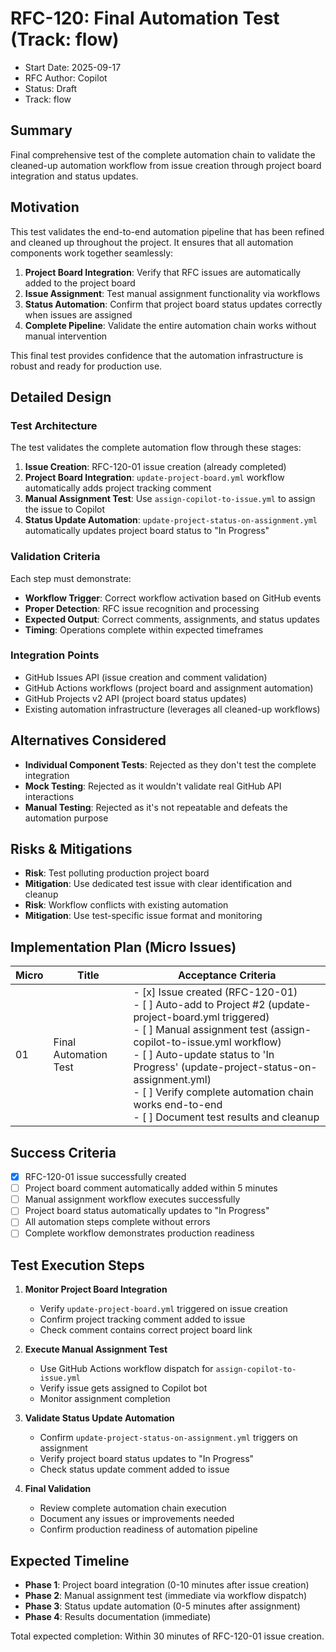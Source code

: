 # RFC-120: Final Automation Test (Track: flow)

- Start Date: 2025-09-17
- RFC Author: Copilot
- Status: Draft
- Track: flow

## Summary

Final comprehensive test of the complete automation chain to validate the cleaned-up automation workflow from issue creation through project board integration and status updates.

## Motivation

This test validates the end-to-end automation pipeline that has been refined and cleaned up throughout the project. It ensures that all automation components work together seamlessly:

1. **Project Board Integration**: Verify that RFC issues are automatically added to the project board
2. **Issue Assignment**: Test manual assignment functionality via workflows
3. **Status Automation**: Confirm that project board status updates correctly when issues are assigned
4. **Complete Pipeline**: Validate the entire automation chain works without manual intervention

This final test provides confidence that the automation infrastructure is robust and ready for production use.

## Detailed Design

### Test Architecture

The test validates the complete automation flow through these stages:

1. **Issue Creation**: RFC-120-01 issue creation (already completed)
2. **Project Board Integration**: `update-project-board.yml` workflow automatically adds project tracking comment
3. **Manual Assignment Test**: Use `assign-copilot-to-issue.yml` to assign the issue to Copilot
4. **Status Update Automation**: `update-project-status-on-assignment.yml` automatically updates project board status to "In Progress"

### Validation Criteria

Each step must demonstrate:
- **Workflow Trigger**: Correct workflow activation based on GitHub events
- **Proper Detection**: RFC issue recognition and processing
- **Expected Output**: Correct comments, assignments, and status updates
- **Timing**: Operations complete within expected timeframes

### Integration Points

- GitHub Issues API (issue creation and comment validation)
- GitHub Actions workflows (project board and assignment automation)
- GitHub Projects v2 API (project board status updates)
- Existing automation infrastructure (leverages all cleaned-up workflows)

## Alternatives Considered

- **Individual Component Tests**: Rejected as they don't test the complete integration
- **Mock Testing**: Rejected as it wouldn't validate real GitHub API interactions
- **Manual Testing**: Rejected as it's not repeatable and defeats the automation purpose

## Risks & Mitigations

- **Risk**: Test polluting production project board
- **Mitigation**: Use dedicated test issue with clear identification and cleanup
- **Risk**: Workflow conflicts with existing automation
- **Mitigation**: Use test-specific issue format and monitoring

## Implementation Plan (Micro Issues)

| Micro | Title | Acceptance Criteria |
|-------|-------|---------------------|
| 01    | Final Automation Test | - [x] Issue created (RFC-120-01)<br/>- [ ] Auto-add to Project #2 (update-project-board.yml triggered)<br/>- [ ] Manual assignment test (assign-copilot-to-issue.yml workflow)<br/>- [ ] Auto-update status to 'In Progress' (update-project-status-on-assignment.yml)<br/>- [ ] Verify complete automation chain works end-to-end<br/>- [ ] Document test results and cleanup |

## Success Criteria

- [x] RFC-120-01 issue successfully created
- [ ] Project board comment automatically added within 5 minutes
- [ ] Manual assignment workflow executes successfully
- [ ] Project board status automatically updates to "In Progress" 
- [ ] All automation steps complete without errors
- [ ] Complete workflow demonstrates production readiness

## Test Execution Steps

1. **Monitor Project Board Integration**
   - Verify `update-project-board.yml` triggered on issue creation
   - Confirm project tracking comment added to issue
   - Check comment contains correct project board link

2. **Execute Manual Assignment Test**
   - Use GitHub Actions workflow dispatch for `assign-copilot-to-issue.yml`
   - Verify issue gets assigned to Copilot bot
   - Monitor assignment completion

3. **Validate Status Update Automation**
   - Confirm `update-project-status-on-assignment.yml` triggers on assignment
   - Verify project board status updates to "In Progress"
   - Check status update comment added to issue

4. **Final Validation**
   - Review complete automation chain execution
   - Document any issues or improvements needed
   - Confirm production readiness of automation pipeline

## Expected Timeline

- **Phase 1**: Project board integration (0-10 minutes after issue creation)
- **Phase 2**: Manual assignment test (immediate via workflow dispatch)
- **Phase 3**: Status update automation (0-5 minutes after assignment)
- **Phase 4**: Results documentation (immediate)

Total expected completion: Within 30 minutes of RFC-120-01 issue creation.